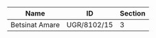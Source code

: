 | Name           | ID           | Section |
|----------------|--------------|---------|
| Betsinat Amare | UGR/8102/15  | 3       |
